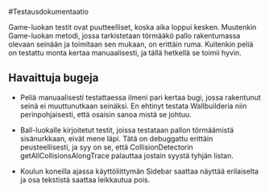 #Testausdokumentaatio

Game-luokan testit ovat puutteelliset, koska aika loppui kesken.
Muutenkin Game-luokan metodi, jossa tarkistetaan törmääkö pallo rakentumassa olevaan seinään ja toimitaan sen mukaan, on erittäin ruma.
Kuitenkin peliä on testattu monta kertaa manuaalisesti, ja tällä hetkellä se toimii hyvin.


## Havaittuja bugeja
 - Peliä manuaalisesti testattaessa ilmeni pari kertaa bugi, jossa rakentunut seinä ei muuttunutkaan seinäksi. En ehtinyt testata Wallbuilderia niin perinpohjaisesti, että osaisin sanoa mistä se johtuu.

 - Ball-luokalle kirjoitetut testit, joissa testataan pallon törmäämistä sisänurkkaan, eivät mene läpi. Tätä on debuggattu erittäin peusteellisesti, ja syy on se, että CollisionDetectorin getAllCollisionsAlongTrace palauttaa jostain syystä tyhjän listan.

 - Koulun koneilla ajassa käyttöliittymän Sidebar saattaa näyttää erilaiselta ja osa tekstistä saattaa leikkautua pois.
